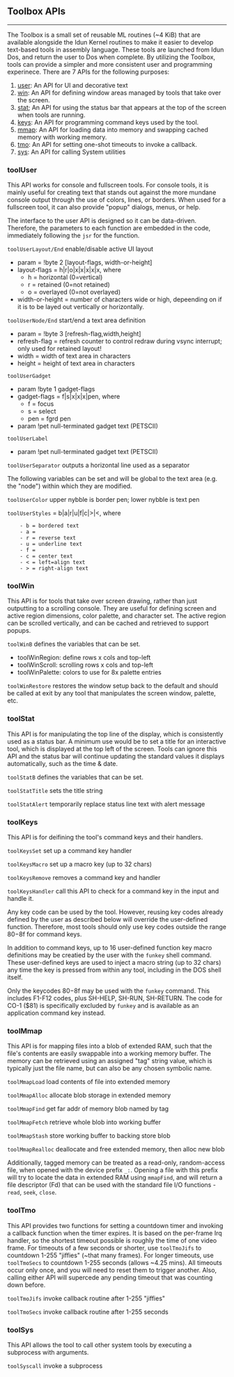 ## Toolbox APIs
---

The Toolbox is a small set of reusable ML routines (~4 KiB) that are available alongside the Idun Kernel routines to make it easier to develop text-based tools in assembly language. These tools are launched from Idun Dos, and return the user to Dos when complete. By utilizing the Toolbox, tools can provide a simpler and more consistent user and programming experinece. There are 7 APIs for the following purposes:

1. [user](#tooluser): An API for UI and decorative text
2. [win](#toolwin): An API for defining window areas managed by tools that take over the screen.
3. [stat](#toolstat); An API for using the status bar that appears at the top of the screen when tools are running.
4. [keys](#toolkeys): An API for programming command keys used by the tool.
5. [mmap](#toolmmap): An API for loading data into memory and swapping cached memory with working memory. 
6. [tmo](#tooltmo): An API for setting one-shot timeouts to invoke a callback.
7. [sys](#toolsys): An API for calling System utilities

### toolUser
This API works for console and fullscreen tools. For console tools, it is mainly useful for creating text that stands out against the more mundane console output through the use of colors, lines, or borders. When used for a fullscreen tool, it can also provide "popup" dialogs, menus, or help.

The interface to the user API is designed so it can be data-driven. Therefore, the parameters to each function are embedded in the code, immediately following the `jsr` for the function.

`toolUserLayout/End` enable/disable active UI layout

- param = !byte 2 [layout-flags, width-or-height]
- layout-flags = h|r|o|x|x|x|x|x, where
    + h = horizontal (0=vertical)
    + r = retained (0=not retained)
    + o = overlayed (0=not overlayed)
- width-or-height = number of characters wide or high, depeending on if it is to be layed out vertically or horizontally.

`toolUserNode/End` start/end a text area definition

- param = !byte 3 [refresh-flag,width,height]
- refresh-flag = refresh counter to control redraw during vsync interrupt; only used for retained layout!
- width = width of text area in characters
- height = height of text area in characters

`toolUserGadget`

- param !byte 1 gadget-flags
- gadget-flags = f|s|x|x|x|pen, where
    + f = focus
    + s = select
    + pen = fgrd pen
- param !pet null-terminated gadget text (PETSCII)

`toolUserLabel`

- param !pet null-terminated gadget text (PETSCII)

`toolUserSeparator` outputs a horizontal line used as a separator

The following variables can be set and will be global to the text area (e.g. the "node") within which they are modified.

`toolUserColor` upper nybble is border pen; lower nybble is text pen

`toolUserStyles` = b|a|r|u|f|c|>|<, where
```
    - b = bordered text
    - a = 
    - r = reverse text
    - u = underline text
    - f = 
    - c = center text
    - < = left=align text
    - > = right-align text
```

### toolWin
This API is for tools that take over screen drawing, rather than just outputting to a scrolling console. They are useful for defining screen and active region dimensions, color palette, and character set. The active region can be scrolled vertically, and can be cached and retrieved to support popups.

`toolWinB` defines the variables that can be set.
- toolWinRegion: define rows x cols and top-left
- toolWinScroll: scrolling rows x cols and top-left
- toolWinPalette: colors to use for 8x palette entries

`toolWinRestore` restores the window setup back to the default and should be called at exit by any tool that manipulates the screen window, palette, etc.

### toolStat
This API is for manipulating the top line of the display, which is consistently used as a status bar. A minimum use would be to set a title for an interactive tool, which is displayed at the top left of the screen. Tools can ignore this API and the status bar will continue updating the standard values it displays automatically, such as the time & date.

`toolStatB` defines the variables that can be set.

`toolStatTitle` sets the title string

`toolStatAlert` temporarily replace status line text with alert message

### toolKeys
This API is for deifining the tool's command keys and their handlers.

`toolKeysSet` set up a command key handler

`toolKeysMacro` set up a macro key (up to 32 chars)

`toolKeysRemove` removes a command key and handler

`toolKeysHandler` call this API to check for a command key in the input and handle it.

Any key code can be used by the tool. However, reusing key codes already defined by the user as described below will override the user-defined function. Therefore, most tools should only use key codes outside the range $80-$8f for command keys.

In addition to command keys, up to 16 user-defined function key macro definitions may be creatied by the user with the `funkey` shell command. These user-defined keys are used to inject a macro string (up to 32 chars) any time the key is pressed from within any tool, including in the DOS shell itself.

Only the keycodes $80-$8f may be used with the `funkey` command. This includes F1-F12 codes, plus SH-HELP, SH-RUN, SH-RETURN. The code for CO-1 ($81) is specifically excluded by `funkey` and is available as an application command key instead.

### toolMmap

This API is for mapping files into a blob of extended RAM, such that the file's contents are easily swappable into a working memory buffer. The memory can be retrieved using an assigned "tag" string value, which is typically just the file name, but can also be any chosen symbolic name.

`toolMmapLoad` load contents of file into extended memory

`toolMmapAlloc` allocate blob storage in extended memory

`toolMmapFind` get far addr of memory blob named by tag

`toolMmapFetch` retrieve whole blob into working buffer

`toolMmapStash` store working buffer to backing store blob

`toolMmapRealloc` deallocate and free extended memory, then alloc new blob

Additionally, tagged memory can be treated as a read-only, random-access file, when opened with the device prefix `_:`. Opening a file with this prefix will try to locate the data in extended RAM using `mmapFind`, and will return a file descriptor (Fd) that can be used with the standard file I/O functions - `read`, `seek`, `close`.

### toolTmo

This API provides two functions for setting a countdown timer and invoking a callback function when the timer expires. It is based on the per-frame Irq handler, so the shortest timeout possible is roughly the time of one video frame. For timeouts of a few seconds or shorter, use `toolTmoJifs` to countdown 1-255 "jiffies" (~that many frames). For longer timeouts, use `toolTmoSecs` to countdown 1-255 seconds (allows ~4.25 mins). All timeouts occur only once, and you will need to reset them to trigger another. Also, calling either API will supercede any pending timeout that was counting down before.

`toolTmoJifs` invoke callback routine after 1-255 "jiffies"

`toolTmoSecs` invoke callback routine after 1-255 seconds

### toolSys

This API allows the tool to call other system tools by executing a subprocess with arguments.

`toolSyscall` invoke a subprocess
